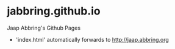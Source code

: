 # jabbring.github.io

Jaap Abbring's Github Pages

* 'index.html' automatically forwards to http://jaap.abbring.org
